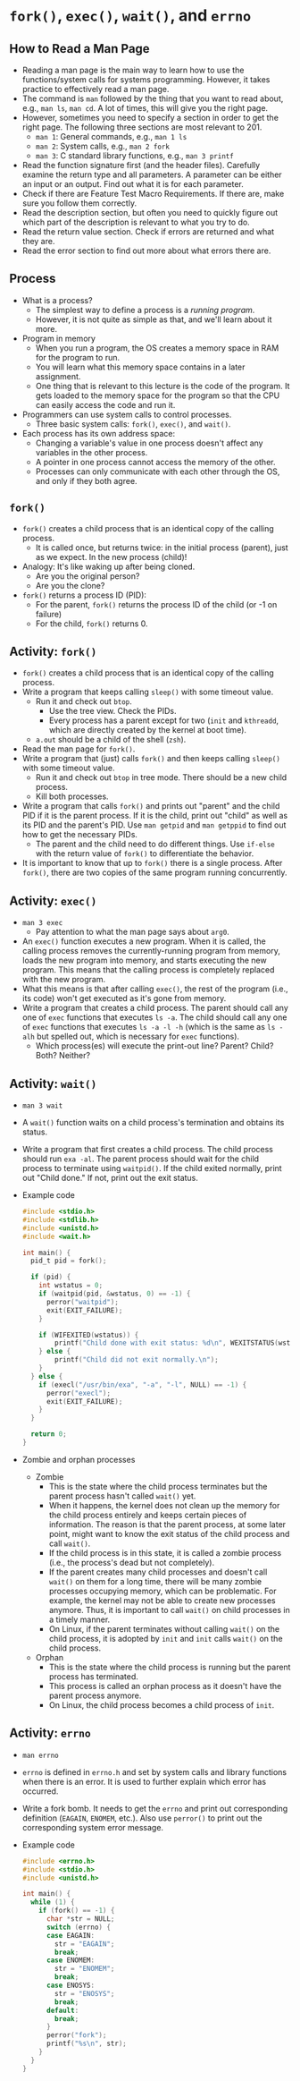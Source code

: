 # `fork()`, `exec()`, `wait()`, and `errno`

## How to Read a Man Page

* Reading a man page is the main way to learn how to use the functions/system calls for systems
  programming. However, it takes practice to effectively read a man page.
* The command is `man` followed by the thing that you want to read about, e.g., `man ls`, `man cd`.
  A lot of times, this will give you the right page.
* However, sometimes you need to specify a section in order to get the right page. The following
  three sections are most relevant to 201.
    * `man 1`: General commands, e.g., `man 1 ls`
    * `man 2`: System calls, e.g., `man 2 fork`
    * `man 3`: C standard library functions, e.g., `man 3 printf`
* Read the function signature first (and the header files). Carefully examine the return type and
  all parameters. A parameter can be either an input or an output. Find out what it is for each
  parameter.
* Check if there are Feature Test Macro Requirements. If there are, make sure you follow them
  correctly.
* Read the description section, but often you need to quickly figure out which part of the
  description is relevant to what you try to do.
* Read the return value section. Check if errors are returned and what they are.
* Read the error section to find out more about what errors there are.

## Process

* What is a process?
    * The simplest way to define a process is a *running program*.
    * However, it is not quite as simple as that, and we'll learn about it more.
* Program in memory
    * When you run a program, the OS creates a memory space in RAM for the program to run.
    * You will learn what this memory space contains in a later assignment.
    * One thing that is relevant to this lecture is the code of the program. It gets loaded to the
      memory space for the program so that the CPU can easily access the code and run it.
* Programmers can use system calls to control processes.
    * Three basic system calls: `fork()`, `exec()`, and `wait()`.
* Each process has its own address space:
    * Changing a variable's value in one process doesn't affect any variables in the other process.
    * A pointer in one process cannot access the memory of the other.
    * Processes can only communicate with each other through the OS, and only if they both agree.
 
## `fork()`

* `fork()` creates a child process that is an identical copy of the calling process.
    * It is called once, but returns twice: in the initial process (parent), just as we expect.
      In the new process (child)!
* Analogy: It's like waking up after being cloned.
    * Are you the original person?
    * Are you the clone?
* `fork()` returns a process ID (PID):
    * For the parent, `fork()` returns the process ID of the child (or -1 on failure)
    * For the child, `fork()` returns 0.

## Activity: `fork()`

* `fork()` creates a child process that is an identical copy of the calling process.
* Write a program that keeps calling `sleep()` with some timeout value.
    * Run it and check out `btop`.
        * Use the tree view. Check the PIDs.
        * Every process has a parent except for two (`init` and `kthreadd`, which are directly
          created by the kernel at boot time).
    * `a.out` should be a child of the shell (`zsh`).
* Read the man page for `fork()`.
* Write a program that (just) calls `fork()` and then keeps calling `sleep()` with some timeout
  value.
    * Run it and check out `btop` in tree mode. There should be a new child process.
    * Kill both processes.
* Write a program that calls `fork()` and prints out "parent" and the child PID if it is the parent
  process. If it is the child, print out "child" as well as its PID and the parent's PID. Use `man
  getpid` and `man getppid` to find out how to get the necessary PIDs.
    * The parent and the child need to do different things. Use `if-else` with the return value of
      `fork()` to differentiate the behavior.
* It is important to know that up to `fork()` there is a single process. After `fork()`, there are
  two copies of the same program running concurrently.

## Activity: `exec()`

* `man 3 exec`
    * Pay attention to what the man page says about `arg0`.
* An `exec()` function executes a new program. When it is called, the calling process removes the
  currently-running program from memory, loads the new program into memory, and starts executing the
  new program. This means that the calling process is completely replaced with the new program.
* What this means is that after calling `exec()`, the rest of the program (i.e., its code) won't get
  executed as it's gone from memory.
* Write a program that creates a child process. The parent should call any one of `exec` functions
  that executes `ls -a`. The child should call any one of `exec` functions that executes `ls -a -l
  -h` (which is the same as `ls -alh` but spelled out, which is necessary for `exec` functions).
    * Which process(es) will execute the print-out line? Parent? Child? Both? Neither?

## Activity: `wait()`

* `man 3 wait`
* A `wait()` function waits on a child process's termination and obtains its status.
* Write a program that first creates a child process. The child process should run `exa -al`. The
  parent process should wait for the child process to terminate using `waitpid()`. If the child
  exited normally, print out "Child done." If not, print out the exit status.
* Example code

  ```c
  #include <stdio.h>
  #include <stdlib.h>
  #include <unistd.h>
  #include <wait.h>

  int main() {
    pid_t pid = fork();

    if (pid) {
      int wstatus = 0;
      if (waitpid(pid, &wstatus, 0) == -1) {
        perror("waitpid");
        exit(EXIT_FAILURE);
      }

      if (WIFEXITED(wstatus)) {
          printf("Child done with exit status: %d\n", WEXITSTATUS(wstatus));
      } else {
          printf("Child did not exit normally.\n");
      }
    } else {
      if (execl("/usr/bin/exa", "-a", "-l", NULL) == -1) {
        perror("execl");
        exit(EXIT_FAILURE);
      }
    }

    return 0;
  }
  ```

* Zombie and orphan processes
    * Zombie
        * This is the state where the child process terminates but the parent process hasn't called
          `wait()` yet.
        * When it happens, the kernel does not clean up the memory for the child process entirely
          and keeps certain pieces of information. The reason is that the parent process, at some
          later point, might want to know the exit status of the child process and call `wait()`.
        * If the child process is in this state, it is called a zombie process (i.e., the process's
          dead but not completely).
        * If the parent creates many child processes and doesn't call `wait()` on them for a long
          time, there will be many zombie processes occupying memory, which can be problematic. For
          example, the kernel may not be able to create new processes anymore. Thus, it is important
          to call `wait()` on child processes in a timely manner.
        * On Linux, if the parent terminates without calling `wait()` on the child process, it is
          adopted by `init` and `init` calls `wait()` on the child process.
    * Orphan
        * This is the state where the child process is running but the parent process has
          terminated.
        * This process is called an orphan process as it doesn't have the parent process anymore.
        * On Linux, the child process becomes a child process of `init`.

## Activity: `errno`

* `man errno`
* `errno` is defined in `errno.h` and set by system calls and library functions when there is an
  error. It is used to further explain which error has occurred.
* Write a fork bomb. It needs to get the `errno` and print out corresponding definition
  (`EAGAIN`, `ENOMEM`, etc.). Also use `perror()` to print out the corresponding system error
  message.
* Example code

  ```c
  #include <errno.h>
  #include <stdio.h>
  #include <unistd.h>

  int main() {
    while (1) {
      if (fork() == -1) {
        char *str = NULL;
        switch (errno) {
        case EAGAIN:
          str = "EAGAIN";
          break;
        case ENOMEM:
          str = "ENOMEM";
          break;
        case ENOSYS:
          str = "ENOSYS";
          break;
        default:
          break;
        }
        perror("fork");
        printf("%s\n", str);
      }
    }
  }
  ```

